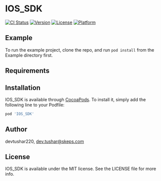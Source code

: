 # IOS_SDK

[![CI Status](https://img.shields.io/travis/devtushar220/IOS_SDK.svg?style=flat)](https://travis-ci.org/devtushar220/IOS_SDK)
[![Version](https://img.shields.io/cocoapods/v/IOS_SDK.svg?style=flat)](https://cocoapods.org/pods/IOS_SDK)
[![License](https://img.shields.io/cocoapods/l/IOS_SDK.svg?style=flat)](https://cocoapods.org/pods/IOS_SDK)
[![Platform](https://img.shields.io/cocoapods/p/IOS_SDK.svg?style=flat)](https://cocoapods.org/pods/IOS_SDK)

## Example

To run the example project, clone the repo, and run `pod install` from the Example directory first.

## Requirements

## Installation

IOS_SDK is available through [CocoaPods](https://cocoapods.org). To install
it, simply add the following line to your Podfile:

```ruby
pod 'IOS_SDK'
```

## Author

devtushar220, dev.tushar@skeps.com

## License

IOS_SDK is available under the MIT license. See the LICENSE file for more info.
